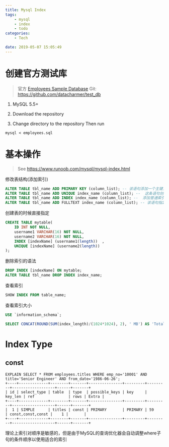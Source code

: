 ```yaml
---
title: Mysql Index
tags:
    - mysql
    - index
    - todo
categories:
    - Tech

date: 2019-05-07 15:05:49
---
```


<!-- more -->

# 创建官方测试库

> 官方 [Employees Sample Database](https://dev.mysql.com/doc/employee/en/)
> Git: https://github.com/datacharmer/test_db

1. MySQL 5.5+

2. Download the repository

3. Change directory to the repository
Then run
```
mysql < employees.sql
```

# 基本操作

> See https://www.runoob.com/mysql/mysql-index.html

修改表结构(添加索引)
```sql
ALTER TABLE tbl_name ADD PRIMARY KEY (column_list); -- 该语句添加一个主键，这意味着索引值必须是唯一的，且不能为NULL。
ALTER TABLE tbl_name ADD UNIQUE index_name (column_list); --  这条语句创建索引的值必须是唯一的（除了NULL外，NULL可能会出现多次）。
ALTER TABLE tbl_name ADD INDEX index_name (column_list); --  添加普通索引，索引值可出现多次。
ALTER TABLE tbl_name ADD FULLTEXT index_name (column_list); -- 该语句指定了索引为 FULLTEXT ，用于全文索引。
```

创建表的时候直接指定
```sql
CREATE TABLE mytable(  
    ID INT NOT NULL,   
    username1 VARCHAR(16) NOT NULL,  
    username2 VARCHAR(16) NOT NULL,  
    INDEX [indexName] (username1(length))  ,
    UNIQUE [indexName] (username2(length))  
);  
```

删除索引的语法
```sql
DROP INDEX [indexName] ON mytable; 
ALTER TABLE tbl_name DROP INDEX index_name;
```

查看索引
```sql
SHOW INDEX FROM table_name;
```

查看索引大小
```sql
USE `information_schema`;

SELECT CONCAT(ROUND(SUM(index_length)/(1024*1024), 2), ' MB') AS 'Total Index Size' FROM `TABLES` WHERE table_name = 'dept_emp'; 
```


# Index Type



## const

```
EXPLAIN SELECT * FROM employees.titles WHERE emp_no='10001' AND title='Senior Engineer' AND from_date='1986-06-26';
+----+-------------+--------+-------+---------------+---------+---------+-------------------+------+-------+
| id | select_type | table  | type  | possible_keys | key     | key_len | ref               | rows | Extra |
+----+-------------+--------+-------+---------------+---------+---------+-------------------+------+-------+
|  1 | SIMPLE      | titles | const | PRIMARY       | PRIMARY | 59      | const,const,const |    1 |       |
+----+-------------+--------+-------+---------------+---------+---------+-------------------+------+-------+
```

理论上索引对顺序是敏感的，但是由于MySQL的查询优化器会自动调整where子句的条件顺序以使用适合的索引



